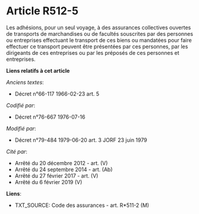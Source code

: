 # Article R512-5

Les adhésions, pour un seul voyage, à des assurances collectives ouvertes de transports de marchandises ou de facultés
souscrites par des personnes ou entreprises effectuant le transport de ces biens ou mandatées pour faire effectuer ce
transport peuvent être présentées par ces personnes, par les dirigeants de ces entreprises ou par les préposés de ces
personnes et entreprises.

**Liens relatifs à cet article**

_Anciens textes_:

  - Décret n°66-117 1966-02-23 art. 5

_Codifié par_:

  - Décret n°76-667 1976-07-16

_Modifié par_:

  - Décret n°79-484 1979-06-20 art. 3 JORF 23 juin 1979

_Cité par_:

  - Arrêté du 20 décembre 2012 - art. (V)
  - Arrêté du 24 septembre 2014 - art. (Ab)
  - Arrêté du 27 février 2017 - art. (V)
  - Arrêté du 6 février 2019 (V)

**Liens**:

  - TXT_SOURCE: Code des assurances - art. R*511-2 (M)
